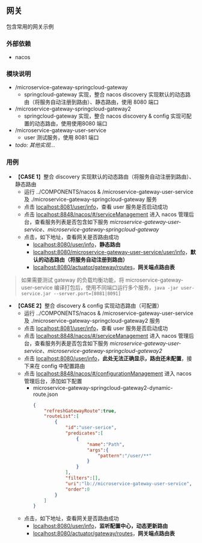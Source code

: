 ## 网关
包含常用的网关示例

### 外部依赖
* nacos

### 模块说明
* /microservice-gateway-springcloud-gateway
  * springcloud-gateway 实现，整合 nacos discovery 实现默认的动态路由（将服务自动注册到路由）、静态路由，使用 8080 端口
* /microservice-gateway-springcloud-gateway2
  * springcloud-gateway 实现，整合 nacos discovery & config 实现可配置的动态路由，使用使用8080 端口
* /microservice-gateway-user-service
  * user 测试服务，使用 8081 端口
* *todo: 其他实现...*

### 用例
* 【**CASE 1**】整合 discovery 实现默认的动态路由（将服务自动注册到路由）、静态路由
  * 运行 ../COMPONENTS/nacos & /microservice-gateway-user-service 及 ./microservice-gateway-springcloud-gateway 服务
  * 点击 [localhost:8081/user/info](http://localhost:8081/user/info)，查看 user 服务是否启动成功 
  * 点击 [localhost:8848/nacos/#/serviceManagement](http://localhost:8848/nacos/#/serviceManagement) 进入 nacos 管理后台，查看服务列表是否包含如下服务 *microservice-gateway-user-service*、*microservice-gateway-springcloud-gateway*
  * 点击，如下地址，查看网关是否路由成功
    * [localhost:8080/user/info](http://localhost:8080/user/info)，**静态路由**
    * [localhost:8080/microservice-gateway-user-service/user/info](http://localhost:8080/microservice-gateway-user-service/user/info)，**默认的动态路由（将服务自动注册到路由）**
    * [localhost:8080/actuator/gateway/routes](http://localhost:8080/actuator/gateway/routes)，**网关端点路由表**
> 如果需要测试 gateway 的负载均衡功能，将 microservice-gateway-user-service 编译打包后，使用不同端口运行多个服务，`java -jar user-service.jar --server.port=[8081|8091]`
* 【**CASE 2**】整合 discovery & config 实现动态路由（可配置）
  * 运行 ../COMPONENTS/nacos & /microservice-gateway-user-service 及 ./microservice-gateway-springcloud-gateway2 服务
  * 点击 [localhost:8081/user/info](http://localhost:8081/user/info)，查看 user 服务是否启动成功
  * 点击 [localhost:8848/nacos/#/serviceManagement](http://localhost:8848/nacos/#/serviceManagement) 进入 nacos 管理后台，查看服务列表是否包含如下服务 *microservice-gateway-user-service*、*microservice-gateway-springcloud-gateway2*
  * 点击 [localhost:8080/user/info](http://localhost:8080/user/info)，**此处无法正确显示，路由还未配置**，接下来在 config 中配置路由
  * 点击 [localhost:8848/nacos/#/configurationManagement](http://localhost:8848/nacos/#/configurationManagement) 进入 nacos 管理后台，添加如下配置
    * microservice-gateway-springcloud-gateway2-dynamic-route.json
      ```json
      {
          "refreshGatewayRoute":true,
          "routeList":[
              {
                  "id":"user-serice",
                  "predicates":[
                      {
                          "name":"Path",
                          "args":{
                              "pattern":"/user/**"
                          }
                      }
                  ],
                  "filters":[],
                  "uri":"lb://microservice-gateway-user-service",
                  "order":0
              }
          ]
      }
      ```
  * 点击，如下地址，查看网关是否路由成功
      * [localhost:8080/user/info](http://localhost:8080/user/info)，**监听配置中心，动态更新路由**
      * [localhost:8080/actuator/gateway/routes](http://localhost:8080/actuator/gateway/routes)，**网关端点路由表**